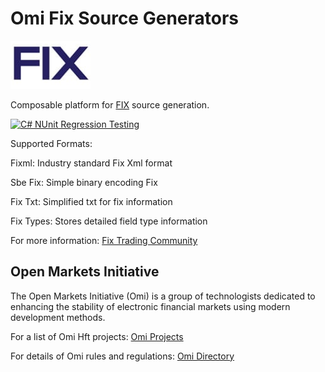 # Omi Fix Source Generators

[![FIX](https://github.com/Open-Markets-Initiative/Directory/blob/main/Organizations/Fix/fix.png)](https://https://www.fixtrading.org/)

Composable platform for [FIX](https://en.wikipedia.org/wiki/Financial_Information_eXchange "Financial Information eXchange") source generation.

[![C# NUnit Regression Testing](https://github.com/Open-Markets-Initiative/Omi.Fix.Generators/actions/workflows/github-actions.yml/badge.svg)](https://github.com/Open-Markets-Initiative/Omi.Fix.Generators/actions/workflows/github-actions.yml)

Supported Formats:

Fixml: Industry standard Fix Xml format

Sbe Fix: Simple binary encoding Fix 

Fix Txt: Simplified txt for fix information

Fix Types: Stores detailed field type information 

For more information: [Fix Trading Community](https://www.fixtrading.org "Fix Trading Community")

## Open Markets Initiative

The Open Markets Initiative (Omi) is a group of technologists dedicated to enhancing the stability of electronic financial markets using modern development methods.

For a list of Omi Hft projects: [Omi Projects](https://github.com/Open-Markets-Initiative/Directory/tree/main/Projects "Open Markets Initiative Projects")

For details of Omi rules and regulations: [Omi Directory](https://github.com/Open-Markets-Initiative/Directory "Open Markets Initiative Directory")